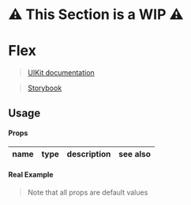# ⚠️ This Section is a WIP ⚠️


# Flex
> [UIKit documentation](https://getuikit.com/docs/flex)

> [Storybook](https://0c370t.github.io/Svelte-UIKit3/docs/?path=/story/Flex--main)
## Usage

#### Props
| name        | type  | description                  | see also                        |
|-------------|-------|------------------------------|---------------------------------|

#### Real Example
> Note that all props are default values
